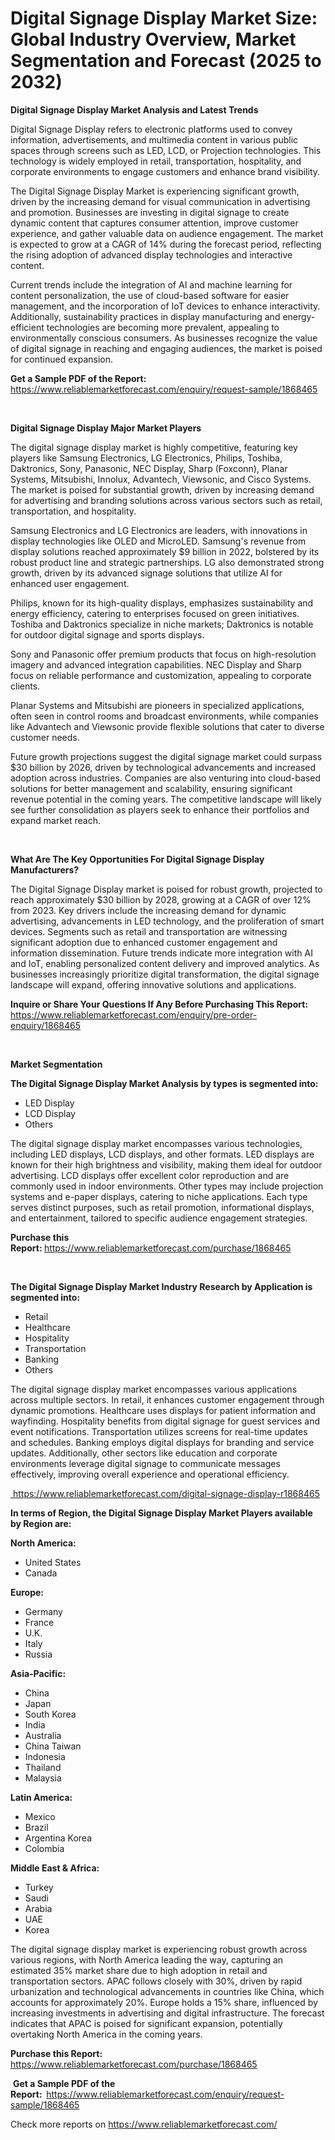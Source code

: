 <p><h1>Digital Signage Display Market Size: Global Industry Overview, Market Segmentation and Forecast (2025 to 2032)</h1></p><p><strong>Digital Signage Display Market Analysis and Latest Trends</strong></p>
<p><p>Digital Signage Display refers to electronic platforms used to convey information, advertisements, and multimedia content in various public spaces through screens such as LED, LCD, or Projection technologies. This technology is widely employed in retail, transportation, hospitality, and corporate environments to engage customers and enhance brand visibility.</p><p>The Digital Signage Display Market is experiencing significant growth, driven by the increasing demand for visual communication in advertising and promotion. Businesses are investing in digital signage to create dynamic content that captures consumer attention, improve customer experience, and gather valuable data on audience engagement. The market is expected to grow at a CAGR of 14% during the forecast period, reflecting the rising adoption of advanced display technologies and interactive content.</p><p>Current trends include the integration of AI and machine learning for content personalization, the use of cloud-based software for easier management, and the incorporation of IoT devices to enhance interactivity. Additionally, sustainability practices in display manufacturing and energy-efficient technologies are becoming more prevalent, appealing to environmentally conscious consumers. As businesses recognize the value of digital signage in reaching and engaging audiences, the market is poised for continued expansion.</p></p>
<p><strong>Get a Sample PDF of the Report:&nbsp;</strong> <a href="https://www.reliablemarketforecast.com/enquiry/request-sample/1868465?utm_campaign=2219&utm_medium=2&utm_source=Github&utm_content=ia&utm_term=10022025&utm_id=digital-signage-display">https://www.reliablemarketforecast.com/enquiry/request-sample/1868465</a></p>
<p>&nbsp;</p>
<p><strong>Digital Signage Display Major Market Players</strong></p>
<p><p>The digital signage display market is highly competitive, featuring key players like Samsung Electronics, LG Electronics, Philips, Toshiba, Daktronics, Sony, Panasonic, NEC Display, Sharp (Foxconn), Planar Systems, Mitsubishi, Innolux, Advantech, Viewsonic, and Cisco Systems. The market is poised for substantial growth, driven by increasing demand for advertising and branding solutions across various sectors such as retail, transportation, and hospitality.</p><p>Samsung Electronics and LG Electronics are leaders, with innovations in display technologies like OLED and MicroLED. Samsung's revenue from display solutions reached approximately $9 billion in 2022, bolstered by its robust product line and strategic partnerships. LG also demonstrated strong growth, driven by its advanced signage solutions that utilize AI for enhanced user engagement.</p><p>Philips, known for its high-quality displays, emphasizes sustainability and energy efficiency, catering to enterprises focused on green initiatives. Toshiba and Daktronics specialize in niche markets; Daktronics is notable for outdoor digital signage and sports displays.</p><p>Sony and Panasonic offer premium products that focus on high-resolution imagery and advanced integration capabilities. NEC Display and Sharp focus on reliable performance and customization, appealing to corporate clients. </p><p>Planar Systems and Mitsubishi are pioneers in specialized applications, often seen in control rooms and broadcast environments, while companies like Advantech and Viewsonic provide flexible solutions that cater to diverse customer needs.</p><p>Future growth projections suggest the digital signage market could surpass $30 billion by 2026, driven by technological advancements and increased adoption across industries. Companies are also venturing into cloud-based solutions for better management and scalability, ensuring significant revenue potential in the coming years. The competitive landscape will likely see further consolidation as players seek to enhance their portfolios and expand market reach.</p></p>
<p>&nbsp;</p>
<p><strong>What Are The Key Opportunities For Digital Signage Display Manufacturers?</strong></p>
<p><p>The Digital Signage Display market is poised for robust growth, projected to reach approximately $30 billion by 2028, growing at a CAGR of over 12% from 2023. Key drivers include the increasing demand for dynamic advertising, advancements in LED technology, and the proliferation of smart devices. Segments such as retail and transportation are witnessing significant adoption due to enhanced customer engagement and information dissemination. Future trends indicate more integration with AI and IoT, enabling personalized content delivery and improved analytics. As businesses increasingly prioritize digital transformation, the digital signage landscape will expand, offering innovative solutions and applications.</p></p>
<p><strong>Inquire or Share Your Questions If Any Before Purchasing This Report:</strong> <a href="https://www.reliablemarketforecast.com/enquiry/pre-order-enquiry/1868465?utm_campaign=2219&utm_medium=2&utm_source=Github&utm_content=ia&utm_term=10022025&utm_id=digital-signage-display">https://www.reliablemarketforecast.com/enquiry/pre-order-enquiry/1868465</a></p>
<p>&nbsp;</p>
<p><strong>Market Segmentation</strong></p>
<p><strong>The Digital Signage Display Market Analysis by types is segmented into:</strong></p>
<p><ul><li>LED Display</li><li>LCD Display</li><li>Others</li></ul></p>
<p><p>The digital signage display market encompasses various technologies, including LED displays, LCD displays, and other formats. LED displays are known for their high brightness and visibility, making them ideal for outdoor advertising. LCD displays offer excellent color reproduction and are commonly used in indoor environments. Other types may include projection systems and e-paper displays, catering to niche applications. Each type serves distinct purposes, such as retail promotion, informational displays, and entertainment, tailored to specific audience engagement strategies.</p></p>
<p><strong>Purchase this Report:&nbsp;</strong><a href="https://www.reliablemarketforecast.com/purchase/1868465?utm_campaign=2219&utm_medium=2&utm_source=Github&utm_content=ia&utm_term=10022025&utm_id=digital-signage-display">https://www.reliablemarketforecast.com/purchase/1868465</a></p>
<p>&nbsp;</p>
<p><strong>The Digital Signage Display Market Industry Research by Application is segmented into:</strong></p>
<p><ul><li>Retail</li><li>Healthcare</li><li>Hospitality</li><li>Transportation</li><li>Banking</li><li>Others</li></ul></p>
<p><p>The digital signage display market encompasses various applications across multiple sectors. In retail, it enhances customer engagement through dynamic promotions. Healthcare uses displays for patient information and wayfinding. Hospitality benefits from digital signage for guest services and event notifications. Transportation utilizes screens for real-time updates and schedules. Banking employs digital displays for branding and service updates. Additionally, other sectors like education and corporate environments leverage digital signage to communicate messages effectively, improving overall experience and operational efficiency.</p></p>
<p><a href="https://www.reliablemarketforecast.com/digital-signage-display-r1868465?utm_campaign=2219&utm_medium=2&utm_source=Github&utm_content=ia&utm_term=10022025&utm_id=digital-signage-display">&nbsp;https://www.reliablemarketforecast.com/digital-signage-display-r1868465</a></p>
<p><strong>In terms of Region, the Digital Signage Display Market Players available by Region are:</strong></p>
<p>
    <p> <strong> North America: </strong>
        <ul>
            <li>United States</li>
            <li>Canada</li>
        </ul>
        </p> 
    <p> <strong> Europe: </strong>
        <ul>
            <li>Germany</li>
            <li>France</li>
            <li>U.K.</li>
            <li>Italy</li>
            <li>Russia</li>
        </ul>
        </p> 
    <p> <strong> Asia-Pacific: </strong>
        <ul>
            <li>China</li>
            <li>Japan</li>
            <li>South Korea</li>
            <li>India</li>
            <li>Australia</li>
            <li>China Taiwan</li>
            <li>Indonesia</li>
            <li>Thailand</li>
            <li>Malaysia</li>
        </ul>
        </p> 
    <p> <strong> Latin America: </strong>
        <ul>
            <li>Mexico</li>
            <li>Brazil</li>
            <li>Argentina Korea</li>
            <li>Colombia</li>
        </ul>
        </p> 
    <p> <strong> Middle East & Africa: </strong>
        <ul>
            <li>Turkey</li>
            <li>Saudi</li>
            <li>Arabia</li>
            <li>UAE</li>
            <li>Korea</li>
        </ul>
    </p>
    </p>
<p><p>The digital signage display market is experiencing robust growth across various regions, with North America leading the way, capturing an estimated 35% market share due to high adoption in retail and transportation sectors. APAC follows closely with 30%, driven by rapid urbanization and technological advancements in countries like China, which accounts for approximately 20%. Europe holds a 15% share, influenced by increasing investments in advertising and digital infrastructure. The forecast indicates that APAC is poised for significant expansion, potentially overtaking North America in the coming years.</p></p>
<p><strong>Purchase this Report: </strong><a href="https://www.reliablemarketforecast.com/purchase/1868465?utm_campaign=2219&utm_medium=2&utm_source=Github&utm_content=ia&utm_term=10022025&utm_id=digital-signage-display">https://www.reliablemarketforecast.com/purchase/1868465</a></p>
<p>&nbsp;<strong>Get a Sample PDF of the Report:&nbsp;&nbsp;</strong><a href="https://www.reliablemarketforecast.com/enquiry/request-sample/1868465?utm_campaign=2219&utm_medium=2&utm_source=Github&utm_content=ia&utm_term=10022025&utm_id=digital-signage-display">https://www.reliablemarketforecast.com/enquiry/request-sample/1868465</a></p>
<p><strong></strong></p>
<p>Check more reports on <a href="https://www.reliablemarketforecast.com/?utm_campaign=2219&utm_medium=2&utm_source=Github&utm_content=ia&utm_term=10022025&utm_id=digital-signage-display">https://www.reliablemarketforecast.com/</a></p>